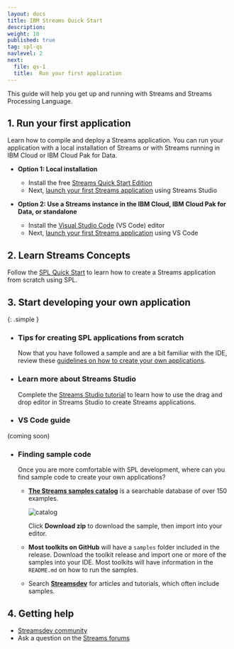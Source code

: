 ```yaml
---
layout: docs
title: IBM Streams Quick Start
description:
weight: 10
published: true
tag: spl-qs
navlevel: 2
next:
  file: qs-1
  title:  Run your first application
---
```



This guide will help you get up and running with Streams and Streams Processing Language.

## 1. Run your first application

Learn how to compile and deploy a Streams application. You can run your application with a local installation of Streams or with Streams running in IBM Cloud or IBM Cloud Pak for Data.

  - **Option 1: Local installation**

    - Install the free [Streams Quick Start Edition](/streamsx.documentation/docs/4.3/qse-intro)
    - Next, [launch your first Streams application](/streamsx.documentation/docs/spl/quick-start/qs-1a) using Streams Studio

  - **Option 2: Use a Streams instance in the IBM Cloud, IBM Cloud Pak for Data, or standalone**
  
    - Install the [Visual Studio Code](https://code.visualstudio.com/Download) (VS Code) editor
    - Next, [launch your first Streams application](/streamsx.documentation/docs/spl/quick-start/qs-1b) using VS Code

## 2. Learn Streams Concepts

  Follow the [SPL Quick Start](/streamsx.documentation/docs/spl/quick-start/qs-2/) to learn how to create a Streams application from scratch using SPL.



## 3. Start developing your own application

  {: .simple }
  - ### Tips for creating SPL applications from scratch

    Now that you have followed a sample and are a bit familiar with the IDE, review these [guidelines on how to create your own applications](/streamsx.documentation/docs/spl/quick-start/qs-4).

  - ### Learn more about Streams Studio

    Complete the [Streams Studio tutorial](/streamsx.documentation/docs/spl/lab) to learn how to use the drag and drop editor in Streams Studio to create Streams applications.

  - ### VS Code guide
  (coming soon)


  - ### Finding sample code

    Once you are more comfortable with SPL development, where can you find sample code to create your own applications?

    -   **[The Streams samples catalog](https://ibmstreams.github.io/samples/)** is a searchable database of over 150 examples.

          ![catalog](/streamsx.documentation/images/atom/jpg/catalog.jpg)


          Click **Download zip** to download the sample, then import into your editor.

    -  **Most toolkits on GitHub** will have a `samples` folder included in the release.  Download the toolkit release and import one or more of the samples into your IDE. Most toolkits will have information in the `README.md` on how to run the samples.


    -   Search **[Streamsdev](https://developer.ibm.com/streamsdev)** for articles and tutorials, which often include samples.


## 4. Getting help

- [Streamsdev community](https://developer.ibm.com/streamsdev)
- Ask a question on the [Streams forums](https://www.ibm.com/mysupport/s/forumsproduct?language=en_US&name=Streams&id=0TO50000000IQN0GAO)
